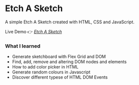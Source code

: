 # Etch A Sketch

A simple Etch A Sketch created with HTML, CSS and JavaScript. 

Live Demo 👉 *[Etch A Sketch](http://joycehwchan.github.io/EtchASketch/)*

### What I learned
* Generate sketchboard with Flex Grid and DOM
* Find, add, remove and altering DOM nodes and elements
* How to add color picker in HTML
* Generate random colours in Javascript
* Discover different typese of HTML DOM Events
